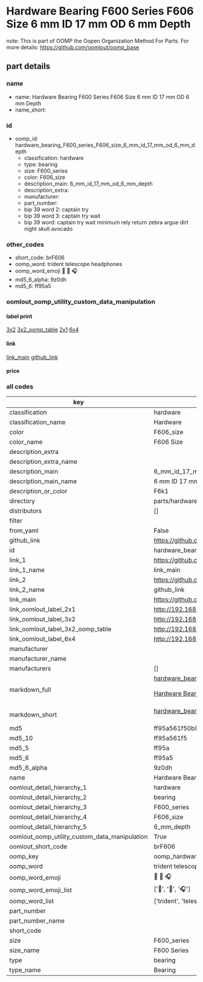 # Hardware Bearing F600 Series F606 Size 6 mm ID 17 mm OD 6 mm Depth  

note: This is part of OOMP the Oopen Organization Method For Parts. For more details: https://github.com/oomlout/oomp_base

##  part details





### name
* name: Hardware Bearing F600 Series F606 Size 6 mm ID 17 mm OD 6 mm Depth
* name_short: 
### id
* oomp_id: hardware_bearing_F600_series_F606_size_6_mm_id_17_mm_od_6_mm_depth
  * classification: hardware
  * type: bearing
  * size: F600_series
  * color: F606_size
  * description_main: 6_mm_id_17_mm_od_6_mm_depth
  * description_extra: 
  * manufacturer: 
  * part_number: 
  * bip 39 word 2: captain try
  * bip 39 word 3: captain try wait
  * bip 39 word: captain try wait minimum rely return zebra argue dirt night skull avocado

### other_codes
* short_code: brF606
* oomp_word: trident telescope headphones
* oomp_word_emoji :trident: :telescope: :headphones:
* md5_6_alpha: 9z0dh
* md5_6: ff95a5






### oomlout_oomp_utility_custom_data_manipulation
#### label print
[3x2](http://192.168.1.245:1112/?label=oomp%209z0dh)
[3x2_oomp_table](http://192.168.1.107:1112/?label=oomp%209z0dh)
[2x1](http://192.168.1.242:1112/?label=oomp%209z0dh)
[6x4](http://192.168.1.55:1112/?label=oomp%209z0dh)    

#### link

[link_main](https://github.com/oomlout/oomlout_oomp_current_version_messy/tree/main/parts/hardware_bearing_F600_series_F606_size_6_mm_id_17_mm_od_6_mm_depth) [github_link](https://github.com/oomlout/oomlout_oomp_part_src/tree/main/parts/hardware_bearing_F600_series_F606_size_6_mm_id_17_mm_od_6_mm_depth)                             

#### price







### all codes 
| key | value |  
| --- | --- |  
| classification | hardware |  
| classification_name | Hardware |  
| color | F606_size |  
| color_name | F606 Size |  
| description_extra |  |  
| description_extra_name |  |  
| description_main | 6_mm_id_17_mm_od_6_mm_depth |  
| description_main_name | 6 mm ID 17 mm OD 6 mm Depth |  
| description_or_color | F6k1 |  
| directory | parts/hardware_bearing_F600_series_F606_size_6_mm_id_17_mm_od_6_mm_depth |  
| distributors | [] |  
| filter |  |  
| from_yaml | False |  
| github_link | https://github.com/oomlout/oomlout_oomp_part_src/tree/main/parts/hardware_bearing_F600_series_F606_size_6_mm_id_17_mm_od_6_mm_depth |  
| id | hardware_bearing_F600_series_F606_size_6_mm_id_17_mm_od_6_mm_depth |  
| link_1 | https://github.com/oomlout/oomlout_oomp_current_version_messy/tree/main/parts/hardware_bearing_F600_series_F606_size_6_mm_id_17_mm_od_6_mm_depth |  
| link_1_name | link_main |  
| link_2 | https://github.com/oomlout/oomlout_oomp_part_src/tree/main/parts/hardware_bearing_F600_series_F606_size_6_mm_id_17_mm_od_6_mm_depth |  
| link_2_name | github_link |  
| link_main | https://github.com/oomlout/oomlout_oomp_current_version_messy/tree/main/parts/hardware_bearing_F600_series_F606_size_6_mm_id_17_mm_od_6_mm_depth |  
| link_oomlout_label_2x1 | http://192.168.1.242:1112/?label=oomp%209z0dh |  
| link_oomlout_label_3x2 | http://192.168.1.245:1112/?label=oomp%209z0dh |  
| link_oomlout_label_3x2_oomp_table | http://192.168.1.107:1112/?label=oomp%209z0dh |  
| link_oomlout_label_6x4 | http://192.168.1.55:1112/?label=oomp%209z0dh |  
| manufacturer |  |  
| manufacturer_name |  |  
| manufacturers | [] |  
| markdown_full | [hardware_bearing_F600_series_F606_size_6_mm_id_17_mm_od_6_mm_depth](https://github.com/oomlout/oomlout_oomp_current_version_messy/tree/main/parts/hardware_bearing_F600_series_F606_size_6_mm_id_17_mm_od_6_mm_depth)<br>[](https://github.com/oomlout/oomlout_oomp_current_version_messy/tree/main/parts/hardware_bearing_F600_series_F606_size_6_mm_id_17_mm_od_6_mm_depth)<br>[Hardware Bearing F600 Series F606 Size 6 Mm Id 17 Mm Od 6 Mm Depth](https://github.com/oomlout/oomlout_oomp_current_version_messy/tree/main/parts/hardware_bearing_F600_series_F606_size_6_mm_id_17_mm_od_6_mm_depth)<br><br> |  
| markdown_short | [hardware_bearing_F600_series_F606_size_6_mm_id_17_mm_od_6_mm_depth](https://github.com/oomlout/oomlout_oomp_current_version_messy/tree/main/parts/hardware_bearing_F600_series_F606_size_6_mm_id_17_mm_od_6_mm_depth)<br><br> |  
| md5 | ff95a561f50b9ff2e0dab8d1ecfa7911 |  
| md5_10 | ff95a561f5 |  
| md5_5 | ff95a |  
| md5_6 | ff95a5 |  
| md5_6_alpha | 9z0dh |  
| name | Hardware Bearing F600 Series F606 Size 6 mm ID 17 mm OD 6 mm Depth |  
| oomlout_detail_hierarchy_1 | hardware |  
| oomlout_detail_hierarchy_2 | bearing |  
| oomlout_detail_hierarchy_3 | F600_series |  
| oomlout_detail_hierarchy_4 | F606_size |  
| oomlout_detail_hierarchy_5 | 6_mm_depth |  
| oomlout_oomp_utility_custom_data_manipulation | True |  
| oomlout_short_code | brF606 |  
| oomp_key | oomp_hardware_bearing_F600_series_F606_size_6_mm_id_17_mm_od_6_mm_depth |  
| oomp_word | trident telescope headphones |  
| oomp_word_emoji | :trident: :telescope: :headphones: |  
| oomp_word_emoji_list | [':trident:', ':telescope:', ':headphones:'] |  
| oomp_word_list | ['trident', 'telescope', 'headphones'] |  
| part_number |  |  
| part_number_name |  |  
| short_code |  |  
| size | F600_series |  
| size_name | F600 Series |  
| type | bearing |  
| type_name | Bearing |  
